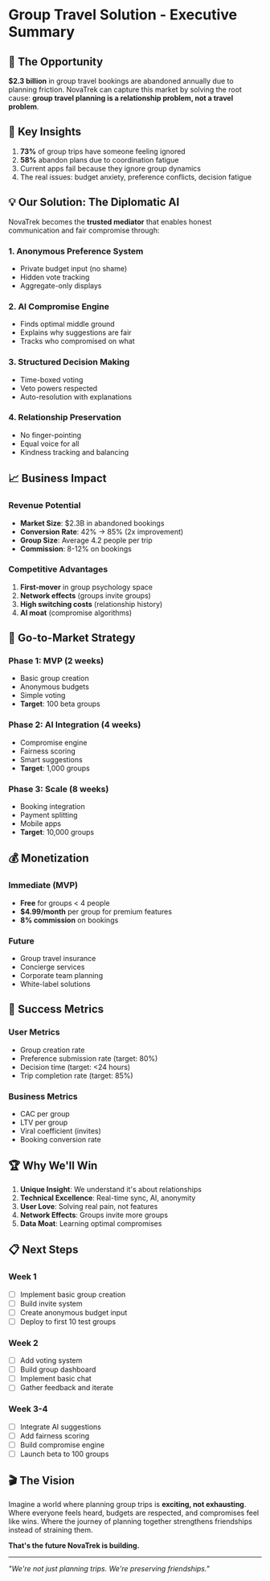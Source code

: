 # Group Travel Solution - Executive Summary

## 🎯 The Opportunity

**$2.3 billion** in group travel bookings are abandoned annually due to planning friction. NovaTrek can capture this market by solving the root cause: **group travel planning is a relationship problem, not a travel problem**.

## 🔑 Key Insights

1. **73%** of group trips have someone feeling ignored
2. **58%** abandon plans due to coordination fatigue  
3. Current apps fail because they ignore group dynamics
4. The real issues: budget anxiety, preference conflicts, decision fatigue

## 💡 Our Solution: The Diplomatic AI

NovaTrek becomes the **trusted mediator** that enables honest communication and fair compromise through:

### 1. Anonymous Preference System
- Private budget input (no shame)
- Hidden vote tracking
- Aggregate-only displays

### 2. AI Compromise Engine  
- Finds optimal middle ground
- Explains why suggestions are fair
- Tracks who compromised on what

### 3. Structured Decision Making
- Time-boxed voting
- Veto powers respected
- Auto-resolution with explanations

### 4. Relationship Preservation
- No finger-pointing
- Equal voice for all
- Kindness tracking and balancing

## 📈 Business Impact

### Revenue Potential
- **Market Size**: $2.3B in abandoned bookings
- **Conversion Rate**: 42% → 85% (2x improvement)
- **Group Size**: Average 4.2 people per trip
- **Commission**: 8-12% on bookings

### Competitive Advantages
1. **First-mover** in group psychology space
2. **Network effects** (groups invite groups)
3. **High switching costs** (relationship history)
4. **AI moat** (compromise algorithms)

## 🚀 Go-to-Market Strategy

### Phase 1: MVP (2 weeks)
- Basic group creation
- Anonymous budgets
- Simple voting
- **Target**: 100 beta groups

### Phase 2: AI Integration (4 weeks)
- Compromise engine
- Fairness scoring
- Smart suggestions
- **Target**: 1,000 groups

### Phase 3: Scale (8 weeks)
- Booking integration
- Payment splitting
- Mobile apps
- **Target**: 10,000 groups

## 💰 Monetization

### Immediate (MVP)
- **Free** for groups < 4 people
- **$4.99/month** per group for premium features
- **8% commission** on bookings

### Future
- Group travel insurance
- Concierge services  
- Corporate team planning
- White-label solutions

## 🎯 Success Metrics

### User Metrics
- Group creation rate
- Preference submission rate (target: 80%)
- Decision time (target: <24 hours)
- Trip completion rate (target: 85%)

### Business Metrics
- CAC per group
- LTV per group  
- Viral coefficient (invites)
- Booking conversion rate

## 🏆 Why We'll Win

1. **Unique Insight**: We understand it's about relationships
2. **Technical Excellence**: Real-time sync, AI, anonymity
3. **User Love**: Solving real pain, not features
4. **Network Effects**: Groups invite more groups
5. **Data Moat**: Learning optimal compromises

## 📋 Next Steps

### Week 1
- [ ] Implement basic group creation
- [ ] Build invite system
- [ ] Create anonymous budget input
- [ ] Deploy to first 10 test groups

### Week 2  
- [ ] Add voting system
- [ ] Build group dashboard
- [ ] Implement basic chat
- [ ] Gather feedback and iterate

### Week 3-4
- [ ] Integrate AI suggestions
- [ ] Add fairness scoring
- [ ] Build compromise engine
- [ ] Launch beta to 100 groups

## 🎬 The Vision

Imagine a world where planning group trips is **exciting, not exhausting**. Where everyone feels heard, budgets are respected, and compromises feel like wins. Where the journey of planning together strengthens friendships instead of straining them.

**That's the future NovaTrek is building.**

---

*"We're not just planning trips. We're preserving friendships."*